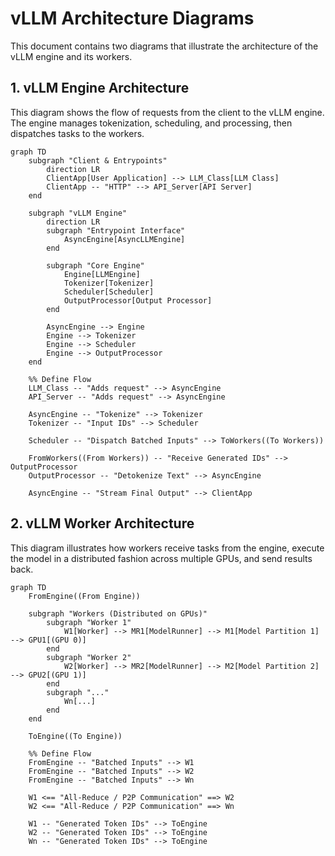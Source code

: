 # vLLM Architecture Diagrams

This document contains two diagrams that illustrate the architecture of the vLLM engine and its workers.

## 1. vLLM Engine Architecture

This diagram shows the flow of requests from the client to the vLLM engine. The engine manages tokenization, scheduling, and processing, then dispatches tasks to the workers.

```mermaid
graph TD
    subgraph "Client & Entrypoints"
        direction LR
        ClientApp[User Application] --> LLM_Class[LLM Class]
        ClientApp -- "HTTP" --> API_Server[API Server]
    end

    subgraph "vLLM Engine"
        direction LR
        subgraph "Entrypoint Interface"
            AsyncEngine[AsyncLLMEngine]
        end
        
        subgraph "Core Engine"
            Engine[LLMEngine]
            Tokenizer[Tokenizer]
            Scheduler[Scheduler]
            OutputProcessor[Output Processor]
        end

        AsyncEngine --> Engine
        Engine --> Tokenizer
        Engine --> Scheduler
        Engine --> OutputProcessor
    end

    %% Define Flow
    LLM_Class -- "Adds request" --> AsyncEngine
    API_Server -- "Adds request" --> AsyncEngine
    
    AsyncEngine -- "Tokenize" --> Tokenizer
    Tokenizer -- "Input IDs" --> Scheduler
    
    Scheduler -- "Dispatch Batched Inputs" --> ToWorkers((To Workers))
    
    FromWorkers((From Workers)) -- "Receive Generated IDs" --> OutputProcessor
    OutputProcessor -- "Detokenize Text" --> AsyncEngine
    
    AsyncEngine -- "Stream Final Output" --> ClientApp

```

## 2. vLLM Worker Architecture

This diagram illustrates how workers receive tasks from the engine, execute the model in a distributed fashion across multiple GPUs, and send results back.

```mermaid
graph TD
    FromEngine((From Engine))

    subgraph "Workers (Distributed on GPUs)"
        subgraph "Worker 1"
            W1[Worker] --> MR1[ModelRunner] --> M1[Model Partition 1] --> GPU1[(GPU 0)]
        end
        subgraph "Worker 2"
            W2[Worker] --> MR2[ModelRunner] --> M2[Model Partition 2] --> GPU2[(GPU 1)]
        end
        subgraph "..."
            Wn[...]
        end
    end

    ToEngine((To Engine))

    %% Define Flow
    FromEngine -- "Batched Inputs" --> W1
    FromEngine -- "Batched Inputs" --> W2
    FromEngine -- "Batched Inputs" --> Wn

    W1 <== "All-Reduce / P2P Communication" ==> W2
    W2 <== "All-Reduce / P2P Communication" ==> Wn

    W1 -- "Generated Token IDs" --> ToEngine
    W2 -- "Generated Token IDs" --> ToEngine
    Wn -- "Generated Token IDs" --> ToEngine

```
